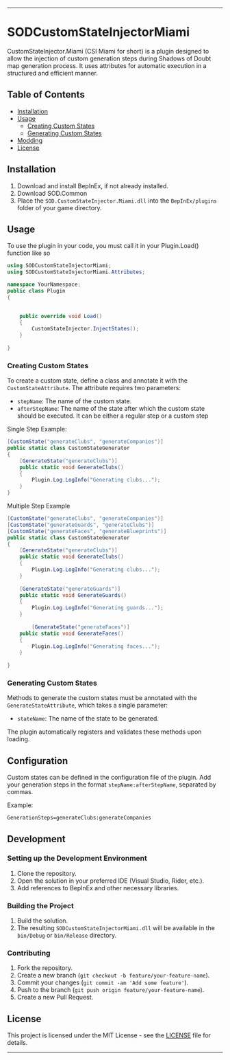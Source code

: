 
---

# SODCustomStateInjectorMiami

CustomStateInjector.Miami (CSI Miami for short) is a plugin designed to allow the injection of custom generation steps during Shadows of Doubt map generation process. It uses attributes for automatic execution in a structured and efficient manner.

## Table of Contents
- [Installation](#installation)
- [Usage](#usage)
    - [Creating Custom States](#creating-custom-states)
    - [Generating Custom States](#generating-custom-states)
- [Modding](#modding)
- [License](#license)

## Installation

1. Download and install BepInEx, if not already installed.
2. Download SOD.Common
2. Place the `SOD.CustomStateInjector.Miami.dll` into the `BepInEx/plugins` folder of your game directory.

## Usage

To use the plugin in your code, you must call it in your Plugin.Load() function like so

```csharp
using SODCustomStateInjectorMiami;
using SODCustomStateInjectorMiami.Attributes;

namespace YourNamespace;
public class Plugin
{

    
    public override void Load()
    {
        CustomStateInjector.InjectStates();
    }
    
}
```


### Creating Custom States

To create a custom state, define a class and annotate it with the `CustomStateAttribute`. The attribute requires two parameters:
- `stepName`: The name of the custom state.
- `afterStepName`: The name of the state after which the custom state should be executed. It can be either a regular step or a custom step

Single Step Example:
```csharp
[CustomState("generateClubs", "generateCompanies")]
public static class CustomStateGenerator
{
    [GenerateState("generateClubs")]
    public static void GenerateClubs()
    {
        Plugin.Log.LogInfo("Generating clubs...");
    }
}
```

Multiple Step Example
```csharp
[CustomState("generateClubs", "generateCompanies")]
[CustomState("generateGuards", "generateClubs")]
[CustomState("generateFaces", "generateBlueprints")]
public static class CustomStateGenerator
{
    [GenerateState("generateClubs")]
    public static void GenerateClubs()
    {
        Plugin.Log.LogInfo("Generating clubs...");
    }
    
    [GenerateState("generateGuards")]
    public static void GenerateGuards()
    {
        Plugin.Log.LogInfo("Generating guards...");
    }
    
        [GenerateState("generateFaces")]
    public static void GenerateFaces()
    {
        Plugin.Log.LogInfo("Generating faces...");
    }
    
}
```
### Generating Custom States

Methods to generate the custom states must be annotated with the `GenerateStateAttribute`, which takes a single parameter:
- `stateName`: The name of the state to be generated.

The plugin automatically registers and validates these methods upon loading.

## Configuration

Custom states can be defined in the configuration file of the plugin. Add your generation steps in the format `stepName:afterStepName`, separated by commas.

Example:
```
GenerationSteps=generateClubs:generateCompanies
```

## Development

### Setting up the Development Environment

1. Clone the repository.
2. Open the solution in your preferred IDE (Visual Studio, Rider, etc.).
3. Add references to BepInEx and other necessary libraries.

### Building the Project

1. Build the solution.
2. The resulting `SODCustomStateInjectorMiami.dll` will be available in the `bin/Debug` or `bin/Release` directory.

### Contributing

1. Fork the repository.
2. Create a new branch (`git checkout -b feature/your-feature-name`).
3. Commit your changes (`git commit -am 'Add some feature'`).
4. Push to the branch (`git push origin feature/your-feature-name`).
5. Create a new Pull Request.

## License

This project is licensed under the MIT License - see the [LICENSE](LICENSE) file for details.

---
